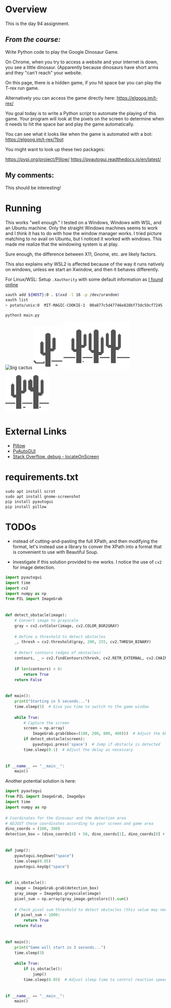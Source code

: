 # Overview

This is the day 94 assignment.

## _From the course:_
Write Python code to play the Google Dinosaur Game.

On Chrome, when you try to access a website and your internet is down, you see a little dinosaur. (Apparently because dinosaurs have short arms and they "can't reach" your website.

On this page, there is a hidden game, if you hit space bar you can play the T-rex run game.

Alternatively you can access the game directly here:
https://elgoog.im/t-rex/

You goal today is to write a Python script to automate the playing of this game. Your program will look at the pixels on the screen to determine when it needs to hit the space bar and play the game automatically.

You can see what it looks like when the game is automated with a bot:
https://elgoog.im/t-rex/?bot


You might want to look up these two packages:

https://pypi.org/project/Pillow/
https://pyautogui.readthedocs.io/en/latest/


## My comments:

This should be interesting!

# Running

This works "well enough."  I tested on a Windows, Windows with WSL, and an Ubuntu machine.  Only the straight Windows machines seems to work and I think it has to do with how the window manager works.  I tried picture matching to no avail on Ubuntu, but I noticed it worked with windows.  This made me realize that the windowing system is at play.

Sure enough, the difference between X11, Gnome, etc. are likely factors.  

This also explains why WSL2 is affected because of the way it runs natively on windows, unless we start an Xwindow, and then it behaves differently.

For Linux/WSL:
Setup `.Xauthority` with some default information as [I found online](https://micwan88.github.io/linux/xauth/2019/10/16/create-xauthority-manually.html)

```bash
xauth add ${HOST}:0 . $(xxd -l 16 -p /dev/urandom)
xauth list
> potato/unix:0  MIT-MAGIC-COOKIE-1  00a877c5d47746e828bf73dc59cf7245
```
```
python3 main.py
```
![big cactus](cactus.png)
![small cactus](cactus-small.png)
![three cactii](cactus-three.png)
![two cactii](cactus-two.png)


# External Links

- [Pillow](https://pypi.org/project/pillow/)
- [PyAutoGUI](https://pyautogui.readthedocs.io/en/latest/)
- [Stack Overflow, debug - locateOnScreen](https://stackoverflow.com/questions/48709009/python-3-6-3-pyautogui-locateonscreen-not-working)

# requirements.txt

```
sudo apt install scrot
sudo apt install gnome-screenshot
pip install pyautogui
pip install pillow
```


# TODOs

- instead of cutting-and-pasting the full XPath, and then modifying the format, let's instead use a library to conver the XPath into a format that is convenient to use with Beautiful Soup.

- Investigate if this solution provided to me works.  I notice the use of `cv2` for image detection.

```python
import pyautogui
import time
import cv2
import numpy as np
from PIL import ImageGrab


def detect_obstacle(image):
    # Convert image to grayscale
    gray = cv2.cvtColor(image, cv2.COLOR_BGR2GRAY)

    # Define a threshold to detect obstacles
    _, thresh = cv2.threshold(gray, 200, 255, cv2.THRESH_BINARY)

    # Detect contours (edges of obstacles)
    contours, _ = cv2.findContours(thresh, cv2.RETR_EXTERNAL, cv2.CHAIN_APPROX_SIMPLE)

    if len(contours) > 0:
        return True
    return False


def main():
    print("Starting in 5 seconds...")
    time.sleep(5)  # Give you time to switch to the game window

    while True:
        # Capture the screen
        screen = np.array(
            ImageGrab.grab(bbox=(100, 200, 800, 400)))  # Adjust the bbox coordinates based on the game's position
        if detect_obstacle(screen):
            pyautogui.press('space')  # Jump if obstacle is detected
        time.sleep(0.1)  # Adjust the delay as necessary


if __name__ == "__main__":
    main()
```

Another potential solution is here:

```python
import pyautogui
from PIL import ImageGrab, ImageOps
import time
import numpy as np

# Coordinates for the dinosaur and the detection area
# ADJUST these coordinates according to your screen and game area
dino_coords = (100, 380)
detection_box = (dino_coords[0] + 50, dino_coords[1], dino_coords[0] + 150, dino_coords[1] + 30)


def jump():
    pyautogui.keyDown("space")
    time.sleep(0.05)
    pyautogui.keyUp("space")


def is_obstacle():
    image = ImageGrab.grab(detection_box)
    gray_image = ImageOps.grayscale(image)
    pixel_sum = np.array(gray_image.getcolors()).sum()

    # Check pixel sum threshold to detect obstacles (this value may need tweaking)
    if pixel_sum < 1000:
        return True
    return False


def main():
    print("Game will start in 3 seconds...")
    time.sleep(3)

    while True:
        if is_obstacle():
            jump()
        time.sleep(0.05)  # Adjust sleep time to control reaction speed


if __name__ == "__main__":
    main()
```

